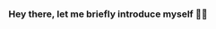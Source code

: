 ### Hey there, let me briefly introduce myself 👋🏼

<!--
**nielsxklesper/nielsxklesper** is a ✨ _special_ ✨ repository because its `README.md` (this file) appears on your GitHub profile.

I'm Niels a recent MSc Data Science graduate from Tilburg University looking for his first job within the world of data. Over recent years I have gained expertise in data wrangling, data visualization, data analysis, and machine learning.

🛠️ Tech Stack:
✏️ Language: Python, R, SQL, and C
🐍 Python Libraries: Pandas, Numpy, Matplotlib, Seaborn, Scikit-learn, TensorFlow, Keras, SQLAlchemy, SQLite
📊 R Libraries: dplyr, tidyr, ggplot2, caret, mice
💾 Database: MySQL, Azure SQL, Microsoft SQL
📈 Visualization: Tableau, Power BI
-->
